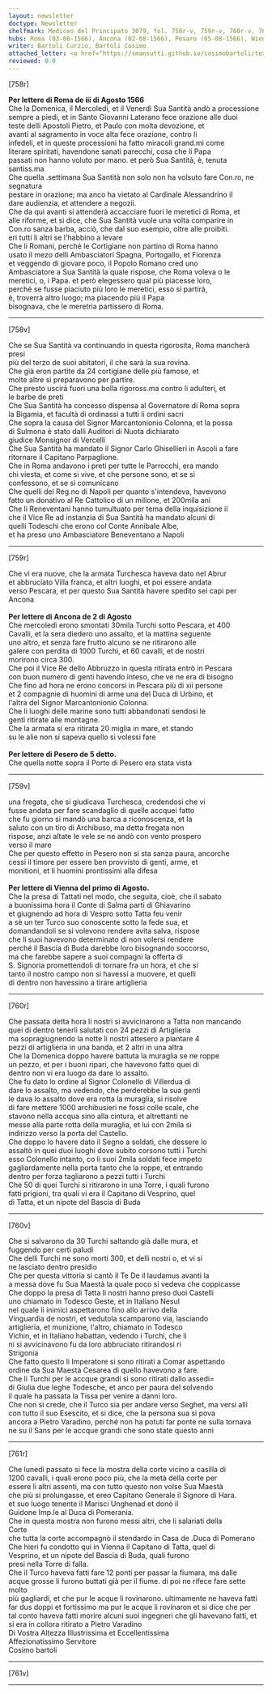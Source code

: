 ```yaml
---
layout: newsletter
doctype: Newsletter
shelfmark: Mediceo del Principato 3079, fol. 758r-v, 759r-v, 760r-v, 761r-v
hubs: Roma (03-08-1566), Ancona (02-08-1566), Pesaro (05-08-1566), Wien (01-08-1566)
writer: Bartoli Curzio, Bartoli Cosimo
attached_letter: <a href="https://smansutti.github.io/cosimobartoli/texts/2978_039/">2978_039</a>
reviewed: 0.0
---
```


[758r]  
  
  
<strong>Per lettere di Roma de iii di Agosto 1566</strong>  
Che la Domenica, il Mercoledi, et il Venerdì Sua Santità andò a processione  
sempre a piedi, et in Santo Giovanni Laterano fece orazione alle duoi  
teste delli Apostoli Pietro, et Paulo con molta devozione, et  
avanti al sagramento in voce alta fece orazione, contro li  
infedeli, et in queste processioni ha fatto miracoli grand.mi come  
literare spiritati, havendone sanati parecchi, cosa che li Papa  
passati non hanno voluto por mano. et però Sua Santità, è, tenuta santiss.ma  
Che quella .settimana Sua Santità non solo non ha volsuto fare Con.ro, ne segnatura  
pestare in orazione; ma anco ha vietato al Cardinale Alessandrino il  
dare audienzia, et attendere a negozii.  
Che da qui avanti si attenderà accacciare fuori le meretici di Roma, et  
alle riforme, et si dice, che Sua Santità vuole una volta comparire in  
Con.ro sanza barba, acciò, che dal suo esempio, oltre alle proibiti.  
eri tutti li altri se l'habbino a levare  
Che li Romani, perché le Cortigiane non partino di Roma hanno  
usato il mezo delli Ambasciatori Spagna, Portogallo, et Fiorenza  
et veggendo di giovare poco, il Popolo Romano cred uno  
Ambasciatore a Sua Santità la quale rispose, che Roma voleva o le  
meretici, o, i Papa. et però elegessero qual più piacesse loro,  
perché se fusse piaciuto più loro le meretici, esso si partirà,  
è, troverrà altro luogo; ma piacendo più il Papa  
bisognava, che le meretria partissero di Roma.  
  
---  

[758v]  
  
  
Che se Sua Santità va continuando in questa rigorosita, Roma mancherà presi  
più del terzo de suoi abitatori, il che sarà la sua rovina.  
Che già eron partite da 24 cortigiane delle più famose, et  
molte altre si preparavono per partire.  
Che presto uscirà fuori una bolla rigoross.ma contro li adulteri, et  
le barbe de preti  
Che Sua Santità ha concesso dispensa al Governatore di Roma sopra  
la Bigamia, et facultà di ordinassi a tutti li ordini sacri  
Che sopra la causa del Signor Marcantonionio Colonna, et la possa  
di Sulmona è stato dalli Auditori di Nuota dichiarato  
giudice Monsignor di Vercelli  
Che Sua Santità ha mandato il Signor Carlo Ghisellieri in Ascoli a fare  
ritornare il Capitano Parpaglione.  
Che in Roma andavono i preti per tutte le Parrocchi, era mando  
chi viesta, et come si vive, et che persone sono, et se si  
confessono, et se si comunicano  
Che quelli del Reg.no di Napoli per quanto s'intendeva, havevono  
fatto un donativo al Re Cattolico di un milione, et 200mila ani  
Che li Reneventani hanno tumultuato per tema della inquisizione il  
che il Vice Re ad instanzia di Sua Santità ha mandato alcuni di  
quelli Todeschi che erono col Conte Annibale Albe,  
et ha preso uno Ambasciatore Beneventano a Napoli  
  
---  

[759r]  
  
  
Che vi era nuove, che la armata Turchesca haveva dato nel Abrur  
et abbruciato Villa franca, et altri luoghi, et poi essere andata  
verso Pescara, et per questo Sua Santità havere spedito sei capi per Ancona  
<br/><strong>Per lettere di Ancona de 2 di Agosto</strong>  
Che mercoledì erono smontati 30mila Turchi sotto Pescara, et 400  
Cavalli, et la sera diedero uno assalto, et la mattina seguente  
uno altro, et senza fare frutto alcuno se ne ritirarono alle  
galere con perdita di 1000 Turchi, et 60 cavalli, et de nostri  
morirono circa 300.  
Che poi il Vice Re dello Abbruzzo in questa ritirata entrò in Pescara  
con buon numero di genti havendo inteso, che ve ne era di bisogno  
Che fino ad hora ne erono concorsi in Pescara più di xii persone  
et 2 compagnie di huomini di arme una del Duca di Urbino, et  
l'altra del Signor Marcantonionio Colonna.  
Che li luoghi delle marine sono tutti abbandonati sendosi le  
genti ritirate alle montagne.  
Che la armata si era ritirata 20 miglia in mare, et stando  
su le alie non si sapeva quello si volessi fare  
<br/><strong>Per lettere di Pesero de 5 detto.</strong>  
Che quella notte sopra il Porto di Pesero era stata vista  
  
---  

[759v]  
  
  
una fregata, che si giudicava Turchesca, credendosi che vi  
fusse andata per fare scandaglio di quelle accquei fatto  
che fu giorno si mandò una barca a riconoscenza, et la  
saluto con un tiro di Archibuso, ma detta fregata non  
rispose, anzi altate le vele se ne andò con vento prospero  
verso il mare  
Che per questo effetto in Pesero non si sta sanza paura, ancorche  
cessi il timore per essere ben provvisto di genti, arme, et  
monitioni, et li huomini prontissimi alla difesa  
<br/><strong>Per lettere di Vienna del primo di Agosto.</strong>  
Che la presa di Tattati nel modo, che seguita, cioè, che il sabato  
a buonissima hora il Conte di Salma parti di Ghiavarino  
et giugnendo ad hora di Vespro sotto Tatta feu venir  
a sè un ter Turco suo conoscente sotto la fede sua, et  
domandandoli se si volevono rendere avita salva, rispose  
che li suoi havevono determinato di non volersi rendere  
perché il Bascia di Buda darebbe loro bisognando soccorso,  
ma che farebbe sapere a suoi compagni la offerta di  
S. Signoria promettendoli di tornare fra un hora, et che si  
tanto il nostro campo non si havessi a muovere, et quelli  
di dentro non havessino a tirare artiglieria  
  
---  

[760r]  
  
  
Che passata detta hora li nostri si avvicinarono a Tatta non mancando  
quei di dentro tenerli salutati con 24 pezzi di Artiglieria  
ma sopragiugnendo la notte li nostri attesero a piantare 4  
pezzi di artiglieria in una banda, et 2 altri in una altra  
Che la Domenica doppo havere battuta la muraglia se ne roppe  
un pezzo, et per i buoni ripari, che havevono fatto quei di  
dentro non vi era luogo da dare lo assalto.  
Che fu dato lo ordine al Signor Colonello di Villerdua di  
dare lo assalto, ma vedendo, che perderebbe la sua genti  
le dava lo assalto dove era rotta la muraglia, si risolve  
di fare mettere 1000 archibusieri ne fossi colle scale, che  
stavono nella accqua sino alla cintura, et altrettanti ne  
messe alla parte rotta della muraglia, et lui con 2mila si  
indirizzo verso la porta del Castello.  
Che doppo lo havere dato il Segno a soldati, che dessere lo  
assaltò in quei duoi luoghi dove subito corsono tutti i Turchi  
esso Colonello intanto, co li suoi 2mila soldati fece impeto  
gagliardamente nella porta tanto che la roppe, et entrando  
dentro per forza tagliarono a pezzi tutti i Turchi  
Che 50 di quei Turchi si ritirarono in una Torre, i quali furono  
fatti prigioni, tra quali vi era il Capitano di Vesprino, quel  
di Tatta, et un nipote del Bascia di Buda  
  
---  

[760v]  
  
  
Che si salvarono da 30 Turchi saltando già dalle mura, et  
fuggendo per certi paludi  
Che delli Turchi ne sono morti 300, et delli nostri o, et vi si  
ne lasciato dentro presidio  
Che per questa vittoria si cantò il Te De il laudamus avanti la  
a messa dove fu Sua Maestà la quale poco si vedeva che coppicasse  
Che doppo la presa di Tatta li nostri hanno preso duoi Castelli  
uno chiamato in Todesco Geste, et in Italiano Nesul  
nel quale li inimici aspettarono fino allo arrivo della  
Vinguardia de nostri, et vedutola scamparono via, lasciando  
artiglieria, et munizione, l'altro, chiamato in Todesco  
Vichin, et in Italiano habattan, vedendo i Turchi, che li  
ni si avvicinavono fu da loro abbruciato ritirandosi ri  
Strigonia  
Che fatto questo li Imperatore si sono ritirati a Comar aspettando  
ordine da Sua Maestà Cesarea di quello havevono a fare.  
Che li Turchi per le accque grandi si sono ritirati dallo assedi=  
di Giulia due leghe Todesche, et anco per paura del solvendo  
il quale ha passata la Tissa per venire a danni loro.  
Che non si crede, che il Turco sia per andare verso Seghet, ma versi alli  
con tutto il suo Esescito, et si dice, che la persona sua si pova  
ancora a Pietro Varadino, perché non ha potuti far ponte ne sulla tornava  
ne su il Sans per le accque grandi che sono state questo anni  
  
---  

[761r]  
  
  
Che lunedì passato si fece la mostra della corte vicino a casilla di  
1200 cavalli, i quali erono poco più, che la metà della corte per  
essere li altri assenti, ma con tutto questo non volse Sua Maestà  
che più si prolungasse, et ereo Capitano Generale il Signore di Hara.  
et suo luogo tenente il Marisci Unghenad et donò il  
Guidone Imp.le al Duca di Pomerania.  
Che in questa mostra non furono messi altri, che li salariati della  
Corte  
che tutta la corte accompagnò il stendardo in Casa de .Duca di Pomerano  
Che hieri fu condotto qui in Vienna il Capitano di Tatta, quel di  
Vesprino, et un nipote del Bascia di Buda, quali furono  
presi nella Torre di falla.  
Che il Turco haveva fatti fare 12 ponti per passar la fiumara, ma dalle  
acque grosse li furono buttati già per il fiume. di poi ne rifece fare sette molto  
più gagliardi, et che pur le acque li rovinarono. ultimamente ne haveva fatti  
far dus doppi et fortissimo ma pur le acque li rovinaron et si dice che per  
tal conto haveva fatti morire alcuni suoi ingegneri che gli havevano fatti, et  
si era in collora ritirato a Pietro Varadino  
Di Vostra Altezza Illustrissima et Eccellentissima  
Affezionatissimo Servitore  
Cosimo bartoli  
  
---  

[761v]  
  
  
  
---  

